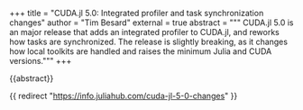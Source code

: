 +++
title = "CUDA.jl 5.0: Integrated profiler and task synchronization changes"
author = "Tim Besard"
external = true
abstract = """
  CUDA.jl 5.0 is an major release that adds an integrated profiler to CUDA.jl, and reworks
  how tasks are synchronized. The release is slightly breaking, as it changes how local
  toolkits are handled and raises the minimum Julia and CUDA versions."""
+++

{{abstract}}

{{ redirect "https://info.juliahub.com/cuda-jl-5-0-changes" }}


<!--

## Integrated profiler

The most exciting new feature in CUDA.jl 5.0 is [the new integrated
profiler](https://github.com/JuliaGPU/CUDA.jl/pull/2024), which is similar to the `@profile`
macro from the Julia standard library. The profiler can be used by simply prefixing any code
that uses the CUDA libraries with `CUDA.@profile`:

```julia-repl
julia> CUDA.@profile CUDA.rand(1).+1
Profiler ran for 268.46 µs, capturing 21 events.

Host-side activity: calling CUDA APIs took 230.79 µs (85.97% of the trace)
┌──────────┬───────────┬───────┬───────────┬───────────┬───────────┬─────────────────────────┐
│ Time (%) │      Time │ Calls │  Avg time │  Min time │  Max time │ Name                    │
├──────────┼───────────┼───────┼───────────┼───────────┼───────────┼─────────────────────────┤
│   76.47% │ 205.28 µs │     1 │ 205.28 µs │ 205.28 µs │ 205.28 µs │ cudaLaunchKernel        │
│    5.42% │  14.54 µs │     2 │   7.27 µs │   5.01 µs │   9.54 µs │ cuMemAllocFromPoolAsync │
│    2.93% │   7.87 µs │     1 │   7.87 µs │   7.87 µs │   7.87 µs │ cuLaunchKernel          │
│    0.36% │ 953.67 ns │     2 │ 476.84 ns │    0.0 ns │ 953.67 ns │ cudaGetLastError        │
└──────────┴───────────┴───────┴───────────┴───────────┴───────────┴─────────────────────────┘

Device-side activity: GPU was busy for 2.15 µs (0.80% of the trace)
┌──────────┬───────────┬───────┬───────────┬───────────┬───────────┬──────────────────────────────
│ Time (%) │      Time │ Calls │  Avg time │  Min time │  Max time │ Name                        ⋯
├──────────┼───────────┼───────┼───────────┼───────────┼───────────┼──────────────────────────────
│    0.44% │   1.19 µs │     1 │   1.19 µs │   1.19 µs │   1.19 µs │ _Z13gen_sequencedI17curandS ⋯
│    0.36% │ 953.67 ns │     1 │ 953.67 ns │ 953.67 ns │ 953.67 ns │ _Z16broadcast_kernel15CuKer ⋯
└──────────┴───────────┴───────┴───────────┴───────────┴───────────┴──────────────────────────────
                                                                                  1 column omitted
1-element CuArray{Float32, 1, CUDA.Mem.DeviceBuffer}:
 1.7242923
```

The output shown above is a summary of what happened during the execution of the code. It is
split into two sections: **host-side activity**, i.e., API calls to the CUDA libraries, and
the resulting **device-side activity**. As part of each section, the output shows the time
spent and the ratio to the total execution time. These ratios are important, and a good tool
to quickly assess the performance of your code. For example, in the above output, we see
that most of the time is spent on the host calling the CUDA libraries, and only very little
time is actually spent computing things on the GPU. This indicates that the GPU is severely
underutilized, which can be solved by increasing the problem size.

Instead of a summary, it is also possible to view a **chronological trace** by passing the
`trace=true` keyword argument:

```julia-repl
julia> CUDA.@profile trace=true CUDA.rand(1).+1;
Profiler ran for 262.98 µs, capturing 21 events.

Host-side activity: calling CUDA APIs took 227.21 µs (86.40% of the trace)
┌────┬───────────┬───────────┬─────────────────────────┬────────────────────────┐
│ ID │     Start │      Time │                    Name │ Details                │
├────┼───────────┼───────────┼─────────────────────────┼────────────────────────┤
│  5 │   6.44 µs │   9.06 µs │ cuMemAllocFromPoolAsync │ 4 bytes, device memory │
│  7 │  19.31 µs │ 715.26 ns │        cudaGetLastError │ -                      │
│  8 │  22.41 µs │ 204.09 µs │        cudaLaunchKernel │ -                      │
│  9 │ 227.21 µs │    0.0 ns │        cudaGetLastError │ -                      │
│ 14 │  232.7 µs │   3.58 µs │ cuMemAllocFromPoolAsync │ 4 bytes, device memory │
│ 18 │ 250.34 µs │   7.39 µs │          cuLaunchKernel │ -                      │
└────┴───────────┴───────────┴─────────────────────────┴────────────────────────┘

Device-side activity: GPU was busy for 2.38 µs (0.91% of the trace)
┌────┬───────────┬─────────┬─────────┬────────┬──────┬────────────────────────────────────────────
│ ID │     Start │    Time │ Threads │ Blocks │ Regs │ Name                                      ⋯
├────┼───────────┼─────────┼─────────┼────────┼──────┼────────────────────────────────────────────
│  8 │ 225.31 µs │ 1.19 µs │      64 │     64 │   38 │ _Z13gen_sequencedI17curandStateXORWOWfiXa ⋯
│ 18 │ 257.73 µs │ 1.19 µs │       1 │      1 │   18 │ _Z16broadcast_kernel15CuKernelContext13Cu ⋯
└────┴───────────┴─────────┴─────────┴────────┴──────┴────────────────────────────────────────────
                                                                                  1 column omitted
```

Here, we can see a list of events that the profiler captured. Each event has a unique ID,
which can be used to corelate host-side and device-side events. For example, we can see that
event 8 on the host is a call to `cudaLaunchKernel`, which corresponds to to the execution
of a CURAND kernel on the device.

The integrated profiler is a great tool to quickly assess the performance of your GPU
application, identify bottlenecks, and find opportunities for optimization. For complex
applications, however, it is still recommended to use NVIDIA's NSight Systems or Compute
profilers, which provide a more detailed, graphical view of what is happening on the GPU.


## Synchronization on worker threads

Another noteworthy change affects how tasks are synchronized. To enable concurrent
execution, i.e., to make it possible for other Julia tasks to execute while waiting for the
GPU to finish, CUDA.jl used to rely on so-called stream callbacks. These callbacks were a
significant source of latency, at least 25us per invocation but sometimes *much* longer, and
have also been slated for deprecation and eventual removal from the CUDA toolkit.

Instead, on Julia 1.9 and later, CUDA.jl [now
uses](https://github.com/JuliaGPU/CUDA.jl/pull/2025) worker threads to wait for GPU
operations to finish. This mechanism is significantly faster, taking around 5us per
invocation, but more importantly offers a much more reliable and predictable latency. You
can observe this mechanism using the integrated profiler:

```julia-repl
julia> a = CUDA.rand(1024, 1024, 1024)
julia> CUDA.@profile trace=true CUDA.@sync a .+ a
Profiler ran for 12.29 ms, capturing 527 events.

Host-side activity: calling CUDA APIs took 11.75 ms (95.64% of the trace)
┌─────┬───────────┬───────────┬────────┬─────────────────────────┐
│  ID │     Start │      Time │ Thread │                    Name │
├─────┼───────────┼───────────┼────────┼─────────────────────────┤
│   5 │   6.91 µs │  13.59 µs │      1 │ cuMemAllocFromPoolAsync │
│   9 │  36.72 µs │ 199.56 µs │      1 │          cuLaunchKernel │
│ 525 │ 510.69 µs │  11.75 ms │      2 │     cuStreamSynchronize │
└─────┴───────────┴───────────┴────────┴─────────────────────────┘
```

For some users, this may still be too slow, so we have added two mechanisms that disable
nonblocking synchronization and simply block the calling thread until the GPU operation
finishes. The first is a global setting, which can be enabled by setting the
`nonblocking_synchronization` preference to `false`, which can be done using Preferences.jl.
[The second](https://github.com/JuliaGPU/CUDA.jl/pull/2060) is a fine-grained flag to pass
to synchronization functions: `synchronize(x; blocking=true)`, `CUDA.@sync blocking=true
...`, etc. Both these mechanisms should *not* be used widely, and are only intended for use
in latency-critical code, e.g., when benchmarking or profiling.


## Local toolkit discovery

One of the breaking changes involves [how local toolkits are
discovered](https://github.com/JuliaGPU/CUDA.jl/pull/2058), when opting out of the use of
artifacts. Previously, this could be enabled by calling
`CUDA.set_runtime_version!("local")`, which generated a `version = "local"` preference. We
are now changing this into two separate preferences, `version` and `local`, where the
`version` preference overrides the version of the CUDA toolkit, and the `local`
preference independently indicates whether to use a local CUDA toolkit or not.

Concretely, this means that you will now need to call
`CUDA.set_runtime_version!(local_toolkit=true)` to enable the use of a local toolkit. The
toolkit version will be auto-detected, but can be overridden by also passing a version:
`CUDA.set_runtime_version!(version; local_toolkit=true)`. This may be necessary when CUDA
is not available during precompilation, e.g., on the log-in node of a cluster, or when
building a container image.


## Raised minimum requirements

Finally, CUDA.jl 5.0 raises the minimum Julia and CUDA versions. The minimum Julia version
is now 1.8, which should be enforced by the Julia package manager. The minimum CUDA toolkit
version is now 11.4, but this cannot be enforced by the package manager. As a result, if you
need to use an older version of the CUDA toolkit, you will need to pin CUDA.jl to v4.4 or
below. [The README](https://github.com/JuliaGPU/CUDA.jl/blob/master/README.md) will maintain
a table of supported CUDA toolkit versions.

Most users will not be affected by this change: If you use the artifact-provided CUDA
toolkit, you will automatically get the latest version supported by your CUDA driver.


## Other changes

- [Support for CUDA 12.2](https://github.com/JuliaGPU/CUDA.jl/pull/2034);
- [Memory limits](https://github.com/JuliaGPU/CUDA.jl/pull/2040) are now enforced by CUDA,
  resulting in better performance;
- [Support for Julia 1.10](https://github.com/JuliaGPU/CUDA.jl/pull/1946) (with help from
  [@dkarrasch](https://github.com/dkarrasch));
- Support for batched [`gemm`](https://github.com/JuliaGPU/CUDA.jl/pull/1975),
  [`gemv`](https://github.com/JuliaGPU/CUDA.jl/pull/1981) and
  [`svd`](https://github.com/JuliaGPU/CUDA.jl/pull/2063) (by
  [@lpawela](https://github.com/lpawela) and [@nikopj](https://github.com/nikopj).

-->
